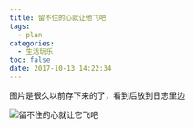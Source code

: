 ```yaml
---
title: 留不住的心就让他飞吧
tags:
  - plan
categories:
  - 生活玩乐
toc: false
date: 2017-10-13 14:22:34
---
```


图片是很久以前存下来的了，看到后放到日志里边

<!-- more -->

![留不住的心就让它飞吧](http://houjiyi.oss-cn-beijing.aliyuncs.com/images/blog/%E7%95%99%E4%B8%8D%E4%BD%8F%E7%9A%84%E5%BF%83%E5%B0%B1%E8%AE%A9%E4%BB%96%E9%A3%9E%E5%90%A7.gif)
